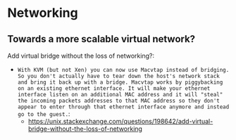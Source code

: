 # Networking

## Towards a more scalable virtual network?

Add virtual bridge without the loss of networking?:
- `With KVM (but not Xen) you can now use Macvtap instead of bridging. So you don't actually have to tear down the host's network stack and bring it back up with a bridge. Macvtap works by piggybacking on an existing ethernet interface. It will make your ethernet interface listen on an additional MAC address and it will "steal" the incoming packets addresses to that MAC address so they don't appear to enter through that ethernet interface anymore and instead go to the guest.`:
  - https://unix.stackexchange.com/questions/198642/add-virtual-bridge-without-the-loss-of-networking